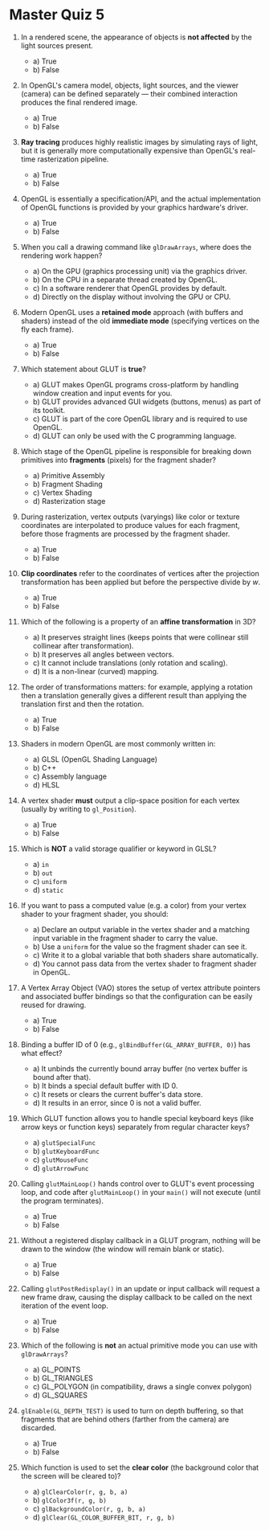 # Master Quiz 5

1. In a rendered scene, the appearance of objects is **not affected** by the light sources present.  
    - a) True  
    - b) False

2. In OpenGL's camera model, objects, light sources, and the viewer (camera) can be defined separately — their combined interaction produces the final rendered image.  
    - a) True  
    - b) False

3. **Ray tracing** produces highly realistic images by simulating rays of light, but it is generally more computationally expensive than OpenGL's real-time rasterization pipeline.  
    - a) True  
    - b) False

4. OpenGL is essentially a specification/API, and the actual implementation of OpenGL functions is provided by your graphics hardware's driver.  
    - a) True  
    - b) False

5. When you call a drawing command like `glDrawArrays`, where does the rendering work happen?  
    - a) On the GPU (graphics processing unit) via the graphics driver.  
    - b) On the CPU in a separate thread created by OpenGL.  
    - c) In a software renderer that OpenGL provides by default.  
    - d) Directly on the display without involving the GPU or CPU.

6. Modern OpenGL uses a **retained mode** approach (with buffers and shaders) instead of the old **immediate mode** (specifying vertices on the fly each frame).  
    - a) True  
    - b) False

7. Which statement about GLUT is **true**?  
    - a) GLUT makes OpenGL programs cross-platform by handling window creation and input events for you.  
    - b) GLUT provides advanced GUI widgets (buttons, menus) as part of its toolkit.  
    - c) GLUT is part of the core OpenGL library and is required to use OpenGL.  
    - d) GLUT can only be used with the C programming language.

8. Which stage of the OpenGL pipeline is responsible for breaking down primitives into **fragments** (pixels) for the fragment shader?  
    - a) Primitive Assembly  
    - b) Fragment Shading  
    - c) Vertex Shading  
    - d) Rasterization stage

9. During rasterization, vertex outputs (varyings) like color or texture coordinates are interpolated to produce values for each fragment, before those fragments are processed by the fragment shader.  
    - a) True  
    - b) False

10. **Clip coordinates** refer to the coordinates of vertices after the projection transformation has been applied but before the perspective divide by *w*.  
    - a) True  
    - b) False

11. Which of the following is a property of an **affine transformation** in 3D?  
    - a) It preserves straight lines (keeps points that were collinear still collinear after transformation).  
    - b) It preserves all angles between vectors.  
    - c) It cannot include translations (only rotation and scaling).  
    - d) It is a non-linear (curved) mapping.

12. The order of transformations matters: for example, applying a rotation then a translation generally gives a different result than applying the translation first and then the rotation.  
    - a) True  
    - b) False

13. Shaders in modern OpenGL are most commonly written in:  
    - a) GLSL (OpenGL Shading Language)  
    - b) C++  
    - c) Assembly language  
    - d) HLSL

14. A vertex shader **must** output a clip-space position for each vertex (usually by writing to `gl_Position`).  
    - a) True  
    - b) False

15. Which is **NOT** a valid storage qualifier or keyword in GLSL?  
    - a) `in`  
    - b) `out`  
    - c) `uniform`  
    - d) `static`

16. If you want to pass a computed value (e.g. a color) from your vertex shader to your fragment shader, you should:  
    - a) Declare an output variable in the vertex shader and a matching input variable in the fragment shader to carry the value.  
    - b) Use a `uniform` for the value so the fragment shader can see it.  
    - c) Write it to a global variable that both shaders share automatically.  
    - d) You cannot pass data from the vertex shader to fragment shader in OpenGL.

17. A Vertex Array Object (VAO) stores the setup of vertex attribute pointers and associated buffer bindings so that the configuration can be easily reused for drawing.  
    - a) True  
    - b) False

18. Binding a buffer ID of 0 (e.g., `glBindBuffer(GL_ARRAY_BUFFER, 0)`) has what effect?  
    - a) It unbinds the currently bound array buffer (no vertex buffer is bound after that).  
    - b) It binds a special default buffer with ID 0.  
    - c) It resets or clears the current buffer's data store.  
    - d) It results in an error, since 0 is not a valid buffer.

19. Which GLUT function allows you to handle special keyboard keys (like arrow keys or function keys) separately from regular character keys?  
    - a) `glutSpecialFunc`  
    - b) `glutKeyboardFunc`  
    - c) `glutMouseFunc`  
    - d) `glutArrowFunc`

20. Calling `glutMainLoop()` hands control over to GLUT's event processing loop, and code after `glutMainLoop()` in your `main()` will not execute (until the program terminates).  
    - a) True  
    - b) False

21. Without a registered display callback in a GLUT program, nothing will be drawn to the window (the window will remain blank or static).  
    - a) True  
    - b) False

22. Calling `glutPostRedisplay()` in an update or input callback will request a new frame draw, causing the display callback to be called on the next iteration of the event loop.  
    - a) True  
    - b) False

23. Which of the following is **not** an actual primitive mode you can use with `glDrawArrays`?  
    - a) GL_POINTS  
    - b) GL_TRIANGLES  
    - c) GL_POLYGON (in compatibility, draws a single convex polygon)  
    - d) GL_SQUARES

24. `glEnable(GL_DEPTH_TEST)` is used to turn on depth buffering, so that fragments that are behind others (farther from the camera) are discarded.  
    - a) True  
    - b) False

25. Which function is used to set the **clear color** (the background color that the screen will be cleared to)?  
    - a) `glClearColor(r, g, b, a)`  
    - b) `glColor3f(r, g, b)`  
    - c) `glBackgroundColor(r, g, b, a)`  
    - d) `glClear(GL_COLOR_BUFFER_BIT, r, g, b)` 